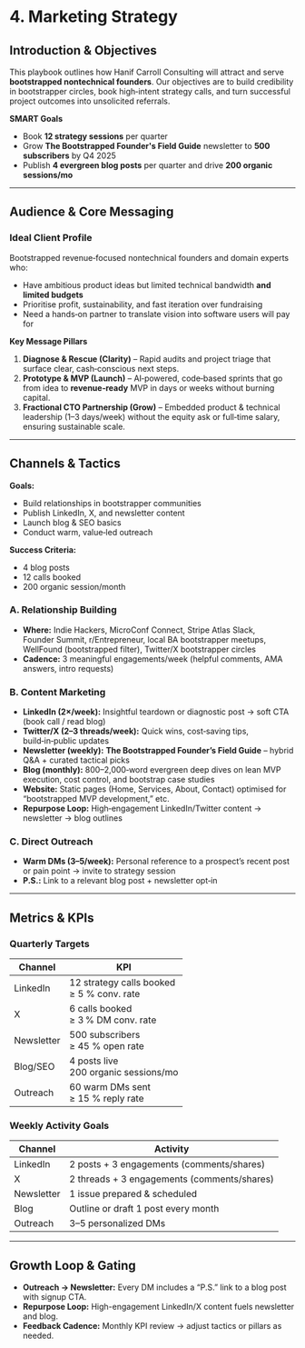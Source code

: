 # 4. Marketing Strategy

## Introduction & Objectives

This playbook outlines how Hanif Carroll Consulting will attract and serve **bootstrapped nontechnical founders**. Our objectives are to build credibility in bootstrapper circles, book high‑intent strategy calls, and turn successful project outcomes into unsolicited referrals.

**SMART Goals**  
- Book **12 strategy sessions** per quarter  
- Grow **The Bootstrapped Founder's Field Guide** newsletter to **500 subscribers** by Q4 2025  
- Publish **4 evergreen blog posts** per quarter and drive **200 organic sessions/mo**  

---

## Audience & Core Messaging

### Ideal Client Profile

Bootstrapped revenue‑focused nontechnical founders and domain experts who:
- Have ambitious product ideas but limited technical bandwidth **and limited budgets**
- Prioritise profit, sustainability, and fast iteration over fundraising
- Need a hands‑on partner to translate vision into software users will pay for


**Key Message Pillars**  
1. **Diagnose & Rescue (Clarity)** – Rapid audits and project triage that surface clear, cash‑conscious next steps.
2. **Prototype & MVP (Launch)** – AI‑powered, code‑based sprints that go from idea to **revenue‑ready** MVP in days or weeks without burning capital.
3. **Fractional CTO Partnership (Grow)** – Embedded product & technical leadership (1–3 days/week) without the equity ask or full‑time salary, ensuring sustainable scale.

---

## Channels & Tactics

**Goals:**
- Build relationships in bootstrapper communities
- Publish LinkedIn, X, and newsletter content
- Launch blog & SEO basics
- Conduct warm, value‑led outreach

**Success Criteria:**
- 4 blog posts
- 12 calls booked
- 200 organic session/month

### A. Relationship Building  
- **Where:** Indie Hackers, MicroConf Connect, Stripe Atlas Slack, Founder Summit, r/Entrepreneur, local BA bootstrapper meetups, WellFound (bootstrapped filter), Twitter/X bootstrapper circles
- **Cadence:** 3 meaningful engagements/week (helpful comments, AMA answers, intro requests)

### B. Content Marketing  
- **LinkedIn (2×/week):** Insightful teardown or diagnostic post → soft CTA (book call / read blog)
- **Twitter/X (2–3 threads/week):** Quick wins, cost‑saving tips, build‑in‑public updates
- **Newsletter (weekly):** **The Bootstrapped Founder’s Field Guide** – hybrid Q&A + curated tactical picks
- **Blog (monthly):** 800–2,000‑word evergreen deep dives on lean MVP execution, cost control, and bootstrap case studies
- **Website:** Static pages (Home, Services, About, Contact) optimised for “bootstrapped MVP development,” etc.
- **Repurpose Loop:** High‑engagement LinkedIn/Twitter content → newsletter → blog outlines

### C. Direct Outreach  
- **Warm DMs (3–5/week):** Personal reference to a prospect’s recent post or pain point → invite to strategy session
- **P.S.:** Link to a relevant blog post + newsletter opt‑in

---

## Metrics & KPIs

### Quarterly Targets

| Channel    | KPI                                          |
| ---------- | -------------------------------------------- |
| LinkedIn   | 12 strategy calls booked<br>≥ 5 % conv. rate |
| X          | 6 calls booked<br>≥ 3 % DM conv. rate        |
| Newsletter | 500 subscribers<br>≥ 45 % open rate          |
| Blog/SEO   | 4 posts live<br>200 organic sessions/mo      |
| Outreach   | 60 warm DMs sent<br>≥ 15 % reply rate        |

### Weekly Activity Goals

| Channel    | Activity                                    |
| ---------- | ------------------------------------------- |
| LinkedIn   | 2 posts + 3 engagements (comments/shares)   |
| X          | 2 threads + 3 engagements (comments/shares) |
| Newsletter | 1 issue prepared & scheduled                |
| Blog       | Outline or draft 1 post every month         |
| Outreach   | 3–5 personalized DMs                        |

---

## Growth Loop & Gating

- **Outreach → Newsletter:** Every DM includes a “P.S.” link to a blog post with signup CTA.  
- **Repurpose Loop:** High-engagement LinkedIn/X content fuels newsletter and blog.  
- **Feedback Cadence:** Monthly KPI review → adjust tactics or pillars as needed.
